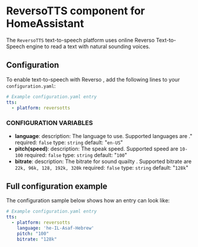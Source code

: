 # ReversoTTS component for HomeAssistant

The `ReversoTTS` text-to-speech platform uses online Reverso Text-to-Speech engine to read a text with natural sounding voices.

## Configuration

To enable text-to-speech with Reverso , add the following lines to your `configuration.yaml`:

```yaml
# Example configuration.yaml entry
tts:
  - platform: reversotts
```

### CONFIGURATION VARIABLES

 - **language**:
    description: The language to use. Supported languages are ."
    required: `false`
    type: `string`
    default: "`en-US`"
- **pitch(speed)**:
	description: The speak speed. Supported speed are `10-100`
    required: `false`
    type: `string`
    default: "`100`"
- **bitrate**:
    description: The bitrate for sound quailty . Supported bitrate are `22k, 96k, 128, 192k, 320k`
    required: `false`
    type: `string`
    default: "`128k`"

## Full configuration example

The configuration sample below shows how an entry can look like:

```yaml
# Example configuration.yaml entry
tts:
  - platform: reversotts
    language: 'he-IL-Asaf-Hebrew'
    pitch: "100"
    bitrate: "128k"
```
